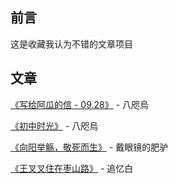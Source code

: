 ## 前言

这是收藏我认为不错的文章项目

## 文章

[《写给阿瓜的信 - 09.28》](https://github.com/xiamuguizhi/blog_post_Article_collection/blob/main/%E3%80%8A%E5%86%99%E7%BB%99%E9%98%BF%E7%93%9C%E7%9A%84%E4%BF%A1%E3%80%8B%20%20-%20%E5%85%AB%E5%92%AB%E7%83%8F.md) - 八咫烏 

[《初中时光》](https://github.com/xiamuguizhi/blog_post_Article_collection/blob/main/%E3%80%8A%E5%88%9D%E4%B8%AD%E6%97%B6%E5%85%89%E3%80%8B%20-%20%E5%85%AB%E5%92%AB%E7%83%8F.md) - 八咫烏 

[《向阳举觞，敬死而生》](https://github.com/xiamuguizhi/blog_post_Article_collection/blob/main/%E3%80%8A%E5%90%91%E9%98%B3%E4%B8%BE%E8%A7%9E%EF%BC%8C%E6%95%AC%E6%AD%BB%E8%80%8C%E7%94%9F%E3%80%8B%20-%20%E6%88%B4%E7%9C%BC%E9%95%9C%E7%9A%84%E8%82%A5%E9%A9%B4.md) - 戴眼镜的肥驴 

[《王叉叉住在枣山路》](https://github.com/xiamuguizhi/blog_post_Article_collection/blob/main/%E3%80%8A%E7%8E%8B%E5%8F%89%E5%8F%89%E4%BD%8F%E5%9C%A8%E6%9E%A3%E5%B1%B1%E8%B7%AF%E3%80%8B%20-%20%E8%BF%BD%E5%BF%86%E7%99%BD.md) - 追忆白

